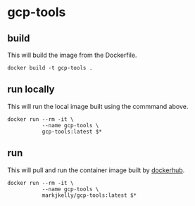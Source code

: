 # gcp-tools

## build
This will build the image from the Dockerfile.
```
docker build -t gcp-tools .
```

## run locally
This will run the local image built using the commmand above.
```
docker run --rm -it \
           --name gcp-tools \
           gcp-tools:latest $*
```

## run
This will pull and run the container image built by [dockerhub](https://hub.docker.com/r/markjkelly/gcp).
```
docker run --rm -it \
           --name gcp-tools \
           markjkelly/gcp-tools:latest $*
```
